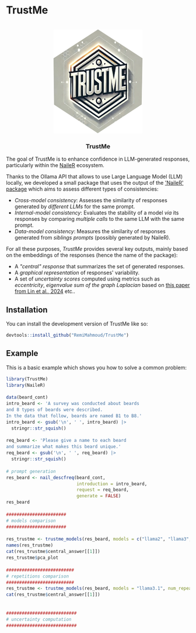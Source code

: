 


# TrustMe

<br />
<div align="center">
  <a href="https://github.com/RemiMahmoud/TrustMe">
    <img src="man/figures/trustme_hexlogo.png" alt="Logo" width="244" height="284">
  </a>

  <h3 align="center">TrustMe</h3>

  <p align="center">
    <i> </i>
</div>

<!-- badges: start -->
<!-- badges: end -->

The goal of TrustMe is to enhance confidence in LLM-generated responses, particularly within
the [NaileR](https://cran.r-project.org/web/packages/NaileR/index.html) ecosystem.


Thanks to the Ollama API that allows to use Large Language Model (LLM) locally, 
we developed a small package that uses the output of the <a href="https://CRAN.R-project.org/package=NaileR">'NaileR' package</a> which aims to assess different types of consistencies:

* *Cross-model consistency*: Assesses the similarity of responses generated by *different LLMs* for the same prompt.
* *Internal-model consistency*: Evaluates the stability of a model *via* its responses by comparing *multiple calls* to the same LLM with the same prompt.
* *Data-model consistency*: Measures the similarity of responses generated from *siblings prompts* (possibly generated by NaileR).  

For all these purposes, *TrustMe* provides several key outputs, mainly based on the embeddings of the responses (hence the name of the package):

- A *"central" response* that summarizes the set of generated responses.
- A *graphical representation* of responses' variability.
- A set of *uncertainty scores* computed using metrics such as *eccentricity*, *eigenvalue sum of the graph Laplacian* based on [this paper from Lin et al., 2024](https://arxiv.org/abs/2305.19187) etc..


## Installation

You can install the development version of TrustMe like so:

``` r
devtools::install_github("RemiMahmoud/TrustMe")
```

## Example




This is a basic example which shows you how to solve a common problem:

``` r
library(TrustMe)
library(NaileR)

data(beard_cont)
intro_beard <- 'A survey was conducted about beards
and 8 types of beards were described.
In the data that follow, beards are named B1 to B8.'
intro_beard <- gsub('\n', ' ', intro_beard) |>
  stringr::str_squish()

req_beard <- 'Please give a name to each beard
and summarize what makes this beard unique.'
req_beard <- gsub('\n', ' ', req_beard) |>
  stringr::str_squish()

# prompt generation
res_beard <- nail_descfreq(beard_cont,
                           introduction = intro_beard,
                           request = req_beard,
                           generate = FALSE)
res_beard

#######################
# models comparison
#######################

res_trustme <- trustme_models(res_beard, models = c("llama2", "llama3", "llama3.1","mistral"))
names(res_trustme)
cat(res_trustme$central_answer[[1]])
res_trustme$pca_plot

##########################
# repetitions comparison
##########################
res_trustme <- trustme_models(res_beard, models = "llama3.1", num_repeats = 5)
cat(res_trustme$central_answer[[1]])


###########################
# uncertainty computation
###########################




```

